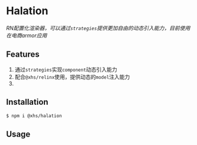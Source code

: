 # Halation

_RN配置化渲染器，可以通过`strategies`提供更加自由的动态引入能力，目前使用在电商armor应用_

## Features

1. 通过`strategies`实现`component`动态引入能力
2. 配合`@xhs/relinx`使用，提供动态的`model`注入能力
3.

## Installation

```bash
$ npm i @xhs/halation
```

## Usage

```js

```